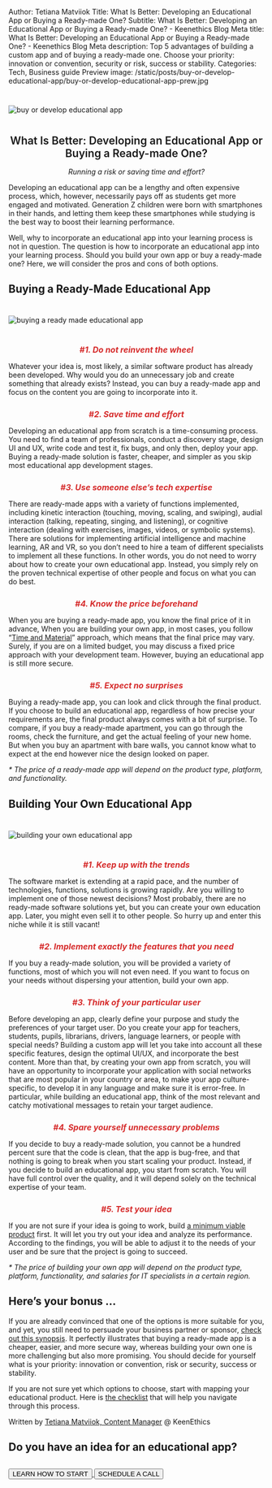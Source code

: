 Author: Tetiana Matviiok
Title: What Is Better: Developing an Educational App or Buying a Ready-made One?
Subtitle: What Is Better: Developing an Educational App or Buying a Ready-made One? - Keenethics Blog
Meta title: What Is Better: Developing an Educational App or Buying a Ready-made One? - Keenethics Blog
Meta description: Top 5 advantages of building a custom app and of buying a ready-made one. Choose your priority: innovation or convention, security or risk, success or stability.
Categories: Tech, Business guide
Preview image: /static/posts/buy-or-develop-educational-app/buy-or-develop-educational-app-prew.jpg

<div class="text-center" style="margin: 40px 0">
  <img src="/static/posts/buy-or-develop-educational-app/buy-or-develop-educational-app.jpg" alt="buy or develop educational app">
</div>

<div style="text-align: center">
  <div style="font-size: 21px; margin: 28px 0 15px;font-weight: 600;">What Is Better: Developing an Educational App or Buying a Ready-made One?</div>
  <p style="font-style: italic;">Running a risk or saving time and effort?</p>
</div>

Developing an educational app can be a lengthy and often expensive process, which, however, necessarily pays off as students get more engaged and motivated. Generation Z children were born with smartphones in their hands, and letting them keep these smartphones while studying is the best way to boost their learning performance.

Well, why to incorporate an educational app into your learning process is not in question. The question is how to incorporate an educational app into your learning process. Should you build your own app or buy a ready-made one? Here, we will consider the pros and cons of both options.

## Buying a Ready-Made Educational App

<div class="text-center" style="margin: 40px 0">
  <img src="/static/posts/buy-or-develop-educational-app/buying-a-ready-made-educational-app.jpg" alt="buying a ready made educational app">
</div>

<div>
  <h3 style="margin: 25px 0 10px 0; font-size: 16px; color: #d62c2c; font-style: italic;text-align: center;">#1. Do not reinvent the wheel</h3>
  <p>Whatever your idea is, most likely, a similar software product has already been developed. Why would you do an unnecessary job and create something that already exists? Instead, you can buy a ready-made app and focus on the content you are going to incorporate into it.</p>
</div>

<div>
  <h3 style="margin: 25px 0 10px 0; font-size: 16px; color: #d62c2c; font-style: italic;text-align: center;">#2. Save time and effort</h3>
  <p>Developing an educational app from scratch is a time-consuming process. You need to find a team of professionals, conduct a discovery stage, design UI and UX, write code and test it, fix bugs, and only then, deploy your app. Buying a ready-made solution is faster, cheaper, and simpler as you skip most educational app development stages.</p>
</div>

<div>
  <h3 style="margin: 25px 0 10px 0; font-size: 16px; color: #d62c2c; font-style: italic;text-align: center;">#3. Use someone else’s tech expertise</h3>
  <p>There are ready-made apps with a variety of functions implemented, including kinetic interaction (touching, moving, scaling, and swiping), audial interaction (talking, repeating, singing, and listening), or cognitive interaction (dealing with exercises, images, videos, or symbolic systems). There are solutions for implementing artificial intelligence and machine learning, AR and VR, so you don’t need to hire a team of different specialists to implement all these functions. In other words, you do not need to worry about how to create your own educational app. Instead, you simply rely on the proven technical expertise of other people and focus on what you can do best.</p>
</div>

<div>
  <h3 style="margin: 25px 0 10px 0; font-size: 16px; color: #d62c2c; font-style: italic;text-align: center;">#4. Know the price beforehand</h3>
  <p>When you are buying a ready-made app, you know the final price of it in advance, When you are building your own app, in most cases, you follow “<a href="/blog/1554420300000-estimates" target="_blank" rel="noopener noreferrer">Time and Material</a>” approach, which means that the final price may vary. Surely, if you are on a limited budget, you may discuss a fixed price approach with your development team. However, buying an educational app is still more secure.</p>
</div>

<div>
  <h3 style="margin: 25px 0 10px 0; font-size: 16px; color: #d62c2c; font-style: italic;text-align: center;">#5. Expect no surprises</h3>
  <p>Buying a ready-made app, you can look and click through the final product. If you choose to build an educational app, regardless of how precise your requirements are, the final product always comes with a bit of surprise. To compare, if you buy a ready-made apartment, you can go through the rooms, check the furniture, and get the actual feeling of your new home. But when you buy an apartment with bare walls, you cannot know what to expect at the end however nice the design looked on paper.</p>
</div>

_* The price of a ready-made app will depend on the product type, platform, and functionality._

## Building Your Own Educational App

<div class="text-center" style="margin: 40px 0">
  <img src="/static/posts/buy-or-develop-educational-app/building-your-own-educational-app.jpg" alt="building your own educational app">
</div>

<div>
  <h3 style="margin: 25px 0 10px 0; font-size: 16px; color: #d62c2c; font-style: italic;text-align: center;">#1. Keep up with the trends</h3>
  <p>The software market is extending at a rapid pace, and the number of technologies, functions, solutions is growing rapidly. Are you willing to implement one of those newest decisions? Most probably, there are no ready-made software solutions yet, but you can create your own education app. Later, you might even sell it to other people. So hurry up and enter this niche while it is still vacant!</p>
</div>

<div>
  <h3 style="margin: 25px 0 10px 0; font-size: 16px; color: #d62c2c; font-style: italic;text-align: center;">#2. Implement exactly the features that you need</h3>
  <p>If you buy a ready-made solution, you will be provided a variety of functions, most of which you will not even need. If you want to focus on your needs without dispersing your attention, build your own app.</p>
</div>

<div>
  <h3 style="margin: 25px 0 10px 0; font-size: 16px; color: #d62c2c; font-style: italic;text-align: center;">#3. Think of your particular user</h3>
  <p>Before developing an app, clearly define your purpose and study the preferences of your target user. Do you create your app for teachers, students, pupils, librarians, drivers, language learners, or people with special needs? Building a custom app will let you take into account all these specific features, design the optimal UI/UX, and incorporate the best content.  More than that, by creating your own app from scratch, you will have an opportunity to incorporate your application with social networks that are most popular in your country or area, to make your app culture-specific, to develop it in any language and make sure it is error-free. In particular, while building an educational app, think of the most relevant and catchy motivational messages to retain your target audience.</p>
</div>

<div>
  <h3 style="margin: 25px 0 10px 0; font-size: 16px; color: #d62c2c; font-style: italic;text-align: center;">#4. Spare yourself unnecessary problems</h3>
  <p>If you decide to buy a ready-made solution, you cannot be a hundred percent sure that the code is clean, that the app is bug-free, and that nothing is going to break when you start scaling your product. Instead, if you decide to build an educational app, you start from scratch. You will have full control over the quality, and it will depend solely on the technical expertise of your team.</p>
</div>

<div>
  <h3 style="margin: 25px 0 10px 0; font-size: 16px; color: #d62c2c; font-style: italic;text-align: center;">#5. Test your idea</h3>
  <p>If you are not sure if your idea is going to work, build <a href="/approach-minimum-viable-product" target="_blank" rel="noopener noreferrer">a minimum viable product</a> first. It will let you try out your idea and analyze its performance. According to the findings, you will be able to adjust it to the needs of your user and be sure that the project is going to succeed.</p>
</div>

_* The price of building your own app will depend on the product type, platform, functionality, and salaries for IT specialists in a certain region._

## Here’s your bonus ...

<p>If you are already convinced that one of the options is more suitable for you, and yet, you still need to persuade your business partner or sponsor, <a href="/static/posts/buy-or-develop-educational-app/synopsis.pdf" target="_blank" rel="noopener noreferrer nofollow">check out this synopsis</a>. It perfectly illustrates that buying a ready-made app is a cheaper, easier, and more secure way, whereas building your own one is more challenging but also more promising. You should decide for yourself what is your priority: innovation or convention, risk or security, success or stability.</p>

<p>If you are not sure yet which options to choose, start with mapping your educational product. Here is <a href="/static/posts/buy-or-develop-educational-app/product-dimensions.pdf" target="_blank" rel="noopener noreferrer nofollow">the checklist</a> that will help you navigate through this process.</p>

<p>Written by <a href="//www.linkedin.com/in/tetiana-matviiok-222b9b16a/" target="_blank" rel="noopener noreferrer nofollow">Tetiana Matviiok, Content Manager</a> @ KeenEthics</p>

## Do you have an idea for an educational app?

<div class="call-to-cation-btn-wrap" style="margin-top: 30px">
  <a href="/services-education-software-development" target="_blank" rel="noopener noreferrer">
    <button class="call-to-cation-btn -secondary" type="button">LEARN HOW TO START</button>
  </a>
  <a href="//calendly.com/keenethics" target="_blank" rel="noopener noreferrer">
    <button class="call-to-cation-btn" type="button">SCHEDULE A CALL</button>
  </a>
</div>